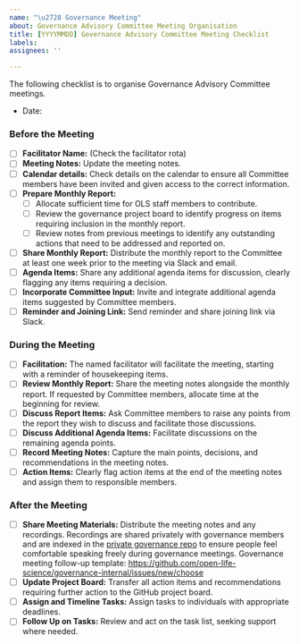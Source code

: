 ```yaml
---
name: "\u2728 Governance Meeting"
about: Governance Advisory Committee Meeting Organisation
title: [YYYYMMDD] Governance Advisory Committee Meeting Checklist
labels:
assignees: ''

---
```


<!--
💙 Thank you for opening this issue. Please complete the following sections by providing relevant information. If you have the write access to the repository please also assign the appropriate label (or labels) to your issue. Note that text within HTML comment tags (starting with < and ending with >) will not be rendered.
-->

The following checklist is to organise Governance Advisory Committee meetings.

- Date:

### Before the Meeting

* [ ] **Facilitator Name:** (Check the facilitator rota)
* [ ] **Meeting Notes:** Update the meeting notes.
* [ ] **Calendar details:** Check details on the calendar to ensure all Committee members have been invited and given access to the correct information.
* [ ] **Prepare Monthly Report:**
    * [ ] Allocate sufficient time for OLS staff members to contribute.
    * [ ] Review the governance project board to identify progress on items requiring inclusion in the monthly report.
    * [ ] Review notes from previous meetings to identify any outstanding actions that need to be addressed and reported on.
* [ ] **Share Monthly Report:** Distribute the monthly report to the Committee at least one week prior to the meeting via Slack and email.
* [ ] **Agenda Items:** Share any additional agenda items for discussion, clearly flagging any items requiring a decision.
* [ ] **Incorporate Committee Input:** Invite and integrate additional agenda items suggested by Committee members.
* [ ] **Reminder and Joining Link:** Send reminder and share joining link via Slack.

### During the Meeting

* [ ] **Facilitation:** The named facilitator will facilitate the meeting, starting with a reminder of housekeeping items.
* [ ] **Review Monthly Report:** Share the meeting notes alongside the monthly report. If requested by Committee members, allocate time at the beginning for review.
* [ ] **Discuss Report Items:** Ask Committee members to raise any points from the report they wish to discuss and facilitate those discussions.
* [ ] **Discuss Additional Agenda Items:** Facilitate discussions on the remaining agenda points.
* [ ] **Record Meeting Notes:** Capture the main points, decisions, and recommendations in the meeting notes.
* [ ] **Action Items:** Clearly flag action items at the end of the meeting notes and assign them to responsible members.

### After the Meeting

* [ ] **Share Meeting Materials:** Distribute the meeting notes and any recordings. Recordings are shared privately with governance members and are indexed in the [private governance repo](https://github.com/open-life-science/governance-internal) to ensure people feel comfortable speaking freely during governance meetings. Governance meeting follow-up template: https://github.com/open-life-science/governance-internal/issues/new/choose 
* [ ] **Update Project Board:** Transfer all action items and recommendations requiring further action to the GitHub project board.
* [ ] **Assign and Timeline Tasks:** Assign tasks to individuals with appropriate deadlines.
* [ ] **Follow Up on Tasks:** Review and act on the task list, seeking support where needed.
